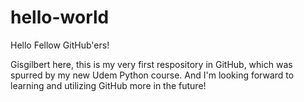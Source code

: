 # hello-world

Hello Fellow GitHub'ers!

Gisgilbert here, this is my very first respository in GitHub, which was spurred by my new Udem Python course.
And I'm looking forward to learning and utilizing GitHub more in the future!
